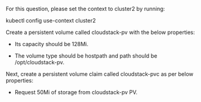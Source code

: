 For this question, please set the context to cluster2 by running:


kubectl config use-context cluster2



Create a persistent volume called cloudstack-pv with the below properties:


- Its capacity should be 128Mi.

- The volume type should be hostpath and path should be /opt/cloudstack-pv.


Next, create a persistent volume claim called cloudstack-pvc as per below properties:


- Request 50Mi of storage from cloudstack-pv PV.